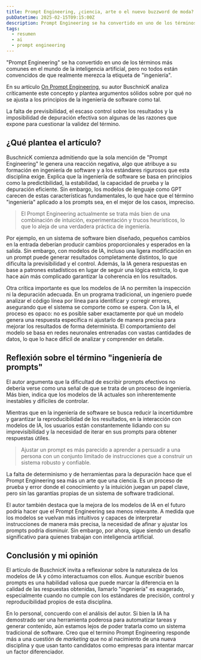 ```yaml
---
title: Prompt Engineering, ¿ciencia, arte o el nuevo buzzword de moda?
pubDatetime: 2025-02-15T09:15:00Z
description: Prompt Engineering se ha convertido en uno de los términos más comunes en el mundo de la inteligencia artificial, pero no todos están convencidos de que realmente merezca la etiqueta de "ingeniería". En su artículo [On Prompt Engineering](https://blog.buschnick.net/2025/01/on-prompt-engineering.html), su autor BuschnicK analiza críticamente este concepto y plantea argumentos sólidos sobre por qué no se ajusta a los principios de la ingeniería de software como tal.
tags:
  - resumen
  - ai
  - prompt engineering
---
```


"Prompt Engineering" se ha convertido en uno de los términos más comunes en el mundo de la inteligencia artificial, pero no todos están convencidos de que realmente merezca la etiqueta de "ingeniería".

En su artículo [On Prompt Engineering](https://blog.buschnick.net/2025/01/on-prompt-engineering.html), su autor BuschnicK analiza críticamente este concepto y plantea argumentos sólidos sobre por qué no se ajusta a los principios de la ingeniería de software como tal.

La falta de previsibilidad, el escaso control sobre los resultados y la imposibilidad de depuración efectiva son algunas de las razones que expone para cuestionar la validez del término.

## ¿Qué plantea el artículo?

BuschnicK comienza admitiendo que la sola mención de "Prompt Engineering" le genera una reacción negativa, algo que atribuye a su formación en ingeniería de software y a los estándares rigurosos que esta disciplina exige. Explica que la ingeniería de software se basa en principios como la predictibilidad, la estabilidad, la capacidad de prueba y la depuración eficiente. Sin embargo, los modelos de lenguaje como GPT carecen de estas características fundamentales, lo que hace que el término "ingeniería" aplicado a los prompts sea, en el mejor de los casos, impreciso.

> El Prompt Engineering actualmente se trata más bien de una combinación de intuición, experimentación y trucos heurísticos, lo que lo aleja de una verdadera práctica de ingeniería.

Por ejemplo, en un sistema de software bien diseñado, pequeños cambios en la entrada deberían producir cambios proporcionales y esperados en la salida. Sin embargo, con modelos de IA, incluso una ligera modificación en un prompt puede generar resultados completamente distintos, lo que dificulta la previsibilidad y el control. Además, la IA genera respuestas en base a patrones estadísticos en lugar de seguir una lógica estricta, lo que hace aún más complicado garantizar la coherencia en los resultados.

Otra crítica importante es que los modelos de IA no permiten la inspección ni la depuración adecuada. En un programa tradicional, un ingeniero puede analizar el código línea por línea para identificar y corregir errores, asegurando que el sistema se comporte como se espera. Con la IA, el proceso es opaco: no es posible saber exactamente por qué un modelo genera una respuesta específica ni ajustarlo de manera precisa para mejorar los resultados de forma determinista. El comportamiento del modelo se basa en redes neuronales entrenadas con vastas cantidades de datos, lo que lo hace difícil de analizar y comprender en detalle.

## Reflexión sobre el término "ingeniería de prompts"

El autor argumenta que la dificultad de escribir prompts efectivos no debería verse como una señal de que se trata de un proceso de ingeniería. Más bien, indica que los modelos de IA actuales son inherentemente inestables y difíciles de controlar.

Mientras que en la ingeniería de software se busca reducir la incertidumbre y garantizar la reproducibilidad de los resultados, en la interacción con modelos de IA, los usuarios están constantemente lidiando con su imprevisibilidad y la necesidad de iterar en sus prompts para obtener respuestas útiles.

> Ajustar un prompt es más parecido a aprender a persuadir a una persona con un conjunto limitado de instrucciones que a construir un sistema robusto y confiable.

La falta de determinismo y de herramientas para la depuración hace que el Prompt Engineering sea más un arte que una ciencia. Es un proceso de prueba y error donde el conocimiento y la intuición juegan un papel clave, pero sin las garantías propias de un sistema de software tradicional.

El autor también destaca que la mejora de los modelos de IA en el futuro podría hacer que el Prompt Engineering sea menos relevante. A medida que los modelos se vuelvan más intuitivos y capaces de interpretar instrucciones de manera más precisa, la necesidad de afinar y ajustar los prompts podría disminuir. Sin embargo, por ahora, sigue siendo un desafío significativo para quienes trabajan con inteligencia artificial.

## Conclusión y mi opinión

El artículo de BuschnicK invita a reflexionar sobre la naturaleza de los modelos de IA y cómo interactuamos con ellos. Aunque escribir buenos prompts es una habilidad valiosa que puede marcar la diferencia en la calidad de las respuestas obtenidas, llamarlo "ingeniería" es exagerado, especialmente cuando no cumple con los estándares de precisión, control y reproducibilidad propios de esta disciplina.

En lo personal, concuerdo con el análisis del autor. Si bien la IA ha demostrado ser una herramienta poderosa para automatizar tareas y generar contenido, aún estamos lejos de poder tratarla como un sistema tradicional de software. Creo que el termino Prompt Engineering responde más a una cuestión de _marketing_ que no al nacimiento de una nueva disciplina y que usan tanto candidatos como empresas para intentar marcar un factor diferenciador.
